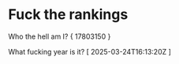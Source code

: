 # Fuck the rankings

Who the hell am I?
{ 17803150 }

What fucking year is it?
[ 2025-03-24T16:13:20Z ]
